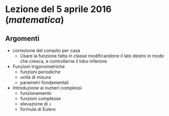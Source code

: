 # Lezione del 5 aprile 2016 (*matematica*)

## Argomenti

* correzione del compito per casa
  * Usare la funzione fatta in classe modificandone il lato destro in modo che cresca, e controllarne il lobo inferiore
* Funzioni trigonometriche
  * funzioni periodiche
  * unità di misura
  * parametri fondamentali
* Introduzione ai numeri complessi
  * funzionamento
  * funzioni complesse
  * elevazione di `i`
  * formula di Eulero
